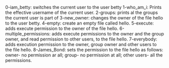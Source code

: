 0-iam_betty: switches the current user to the user betty
1-who_am_i: Prints the effective username of the current user.
2-groups: prints al the groups the current user is part of
3-new_owner: changes the owner of the file hello to the user betty.
4-empty: create an empty file called hello.
5-execute: adds execute permission to the owner of the file hello.
6-multiple_permissions: adds execute permissions to the owner and the group owner, and read permission to other users, to the file hello.
7-everybody: adds execution permission to the owner, group owner and other users to the file hello.
8-James_Bond: sets the permission to the file hello as follows: owner- no permission ar all; group- no permission at all; other users- all the permissions.
